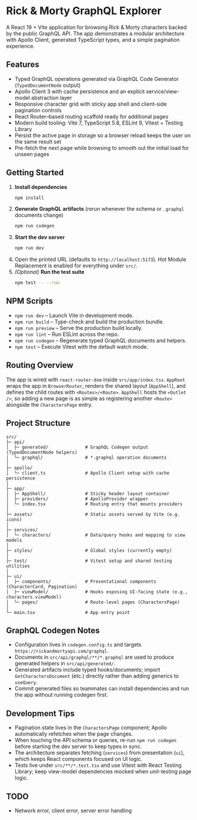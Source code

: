 # Rick & Morty GraphQL Explorer

A React 19 + Vite application for browsing Rick & Morty characters backed by the public GraphQL API. The app demonstrates a modular architecture with Apollo Client, generated TypeScript types, and a simple pagination experience.

## Features

- Typed GraphQL operations generated via GraphQL Code Generator (`TypedDocumentNode` output)
- Apollo Client 3 with cache persistence and an explicit service/view-model abstraction layer
- Responsive character grid with sticky app shell and client-side pagination controls
- React Router–based routing scaffold ready for additional pages
- Modern build tooling: Vite 7, TypeScript 5.8, ESLint 9, Vitest + Testing Library
- Persist the active page in storage so a browser reload keeps the user on the same result set
- Pre-fetch the next page while browsing to smooth out the initial load for unseen pages

## Getting Started

1. **Install dependencies**
   ```bash
   npm install
   ```
2. **Generate GraphQL artifacts** (rerun whenever the schema or `.graphql` documents change)
   ```bash
   npm run codegen
   ```
3. **Start the dev server**
   ```bash
   npm run dev
   ```
4. Open the printed URL (defaults to `http://localhost:5173`). Hot Module Replacement is enabled for everything under `src/`.
5. _(Optional)_ **Run the test suite**
   ```bash
   npm test -- --run
   ```

## NPM Scripts

- `npm run dev` – Launch Vite in development mode.
- `npm run build` – Type-check and build the production bundle.
- `npm run preview` – Serve the production build locally.
- `npm run lint` – Run ESLint across the repo.
- `npm run codegen` – Regenerate typed GraphQL documents and helpers.
- `npm test` – Execute Vitest with the default watch mode.

## Routing Overview

The app is wired with `react-router-dom` inside `src/app/index.tsx`. `AppRoot` wraps the app in `BrowserRouter`, renders the shared layout (`AppShell`), and defines the child routes with `<Routes>/<Route>`. `AppShell` hosts the `<Outlet />`, so adding a new page is as simple as registering another `<Route>` alongside the `CharactersPage` entry.

## Project Structure

```
src/
├─ api/
│  ├─ generated/              # GraphQL Codegen output (TypedDocumentNode helpers)
│  └─ graphql/                # *.graphql operation documents
│
├─ apollo/
│  └─ client.ts               # Apollo Client setup with cache persistence
│
├─ app/
│  ├─ AppShell/               # Sticky header layout container
│  ├─ providers/              # ApolloProvider wrapper
│  └─ index.tsx               # Routing entry that mounts providers
│
├─ assets/                    # Static assets served by Vite (e.g. icons)
│
├─ services/
│  └─ characters/             # Data/query hooks and mapping to view models
│
├─ styles/                    # Global styles (currently empty)
│
├─ test/                      # Vitest setup and shared testing utilities
│
├─ ui/
│  ├─ components/             # Presentational components (CharacterCard, Pagination)
│  ├─ viewModel/              # Hooks exposing UI-facing state (e.g., characters.viewModel)
│  └─ pages/                  # Route-level pages (CharactersPage)
│
└─ main.tsx                   # App entry point
```

## GraphQL Codegen Notes

- Configuration lives in `codegen.config.ts` and targets `https://rickandmortyapi.com/graphql`.
- Documents in `src/api/graphql/**/*.graphql` are used to produce generated helpers in `src/api/generated/`.
- Generated artifacts include typed hooks/documents; import `GetCharactersDocument` (etc.) directly rather than adding generics to `useQuery`.
- Commit generated files so teammates can install dependencies and run the app without running codegen first.

## Development Tips

- Pagination state lives in the `CharactersPage` component; Apollo automatically refetches when the page changes.
- When touching the API schema or queries, re-run `npm run codegen` before starting the dev server to keep types in sync.
- The architecture separates fetching (`services`) from presentation (`ui`), which keeps React components focused on UI logic.
- Tests live under `src/**/*.test.tsx` and use Vitest with React Testing Library; keep view-model dependencies mocked when unit-testing page logic.

## TODO

- Network error, client error, server error handling
